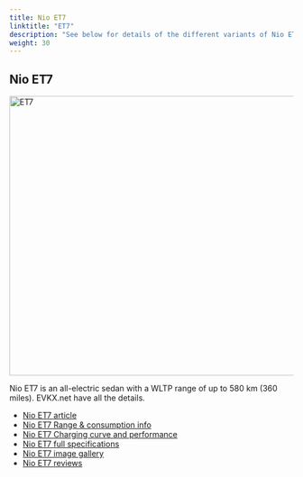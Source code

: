 ```yaml
---
title: Nio ET7
linktitle: "ET7"
description: "See below for details of the different variants of Nio ET7"
weight: 30
---
```

## Nio ET7

<a href="/models/nio/et7/et7/"><img src="https://media.evkx.net/multimedia/models/nio/et7/et7/main_1_st.jpg" width="800" height="497" alt="ET7" ></a>

Nio ET7 is an all-electric sedan with a WLTP range of up to 580 km (360 miles). EVKX.net have all the details. 

- [Nio ET7 article](/models/nio/et7/et7/)
- [Nio ET7 Range & consumption info](/models/nio/et7/et7//rangeandconsumption)
- [Nio ET7 Charging curve and performance](/models/nio/et7/et7//chargingcurve)
- [Nio ET7 full specifications](/models/nio/et7/et7//specifications)
- [Nio ET7 image gallery](/models/nio/et7/et7//gallery)
- [Nio ET7 reviews](/models/nio/et7/et7//reviews)

